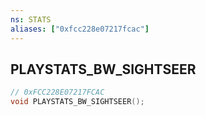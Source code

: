 ```yaml
---
ns: STATS
aliases: ["0xfcc228e07217fcac"]
---
```

## PLAYSTATS_BW_SIGHTSEER

```c
// 0xFCC228E07217FCAC
void PLAYSTATS_BW_SIGHTSEER();
```

